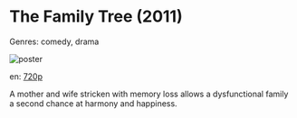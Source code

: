 # The Family Tree (2011)

Genres: comedy, drama

![poster](http://image.tmdb.org/t/p/w500/ac1TBO0dRCV7Tm7ozXNhbBMoET7.jpg)

en:
  [720p](magnet:?xt=urn:btih:0E4BAB14CB0B085AB0BE49F722038416BC02717D&tr=udp://glotorrents.pw:6969/announce&tr=udp://tracker.opentrackr.org:1337/announce&tr=udp://torrent.gresille.org:80/announce&tr=udp://tracker.openbittorrent.com:80&tr=udp://tracker.coppersurfer.tk:6969&tr=udp://tracker.leechers-paradise.org:6969&tr=udp://p4p.arenabg.ch:1337&tr=udp://tracker.internetwarriors.net:1337)
  


A mother and wife stricken with memory loss allows a dysfunctional family a second chance at harmony and happiness.